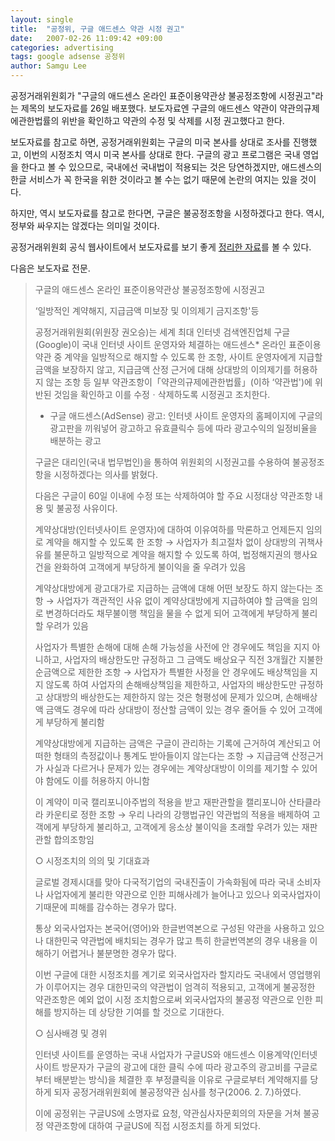 ```yaml
---
layout: single
title:  "공정위, 구글 애드센스 약관 시정 권고"
date:   2007-02-26 11:09:42 +09:00
categories: advertising
tags: google adsense 공정위
author: Samgu Lee
---
```

공정거래위원회가 "구글의 애드센스 온라인 표준이용약관상 불공정조항에 시정권고"라는 제목의 보도자료를 26일 배포했다. 보도자료엔 구글의 애드센스 약관이 약관의규제에관한법률의 위반을 확인하고 약관의 수정 및 삭제를 시정 권고했다고 한다.

보도자료를 참고로 하면, 공정거래위원회는 구글의 미국 본사를 상대로 조사를 진행했고, 이번의 시정조치 역시 미국 본사를 상대로 한다. 구글의 광고 프로그램은 국내 영업을 한다고 볼 수 있으므로, 국내에선 국내법이 적용되는 것은 당연하겠지만, 애드센스의 한글 서비스가 꼭 한국을 위한 것이라고 볼 수는 없기 때문에 논란의 여지는 있을 것이다.

하지만, 역시 보도자료를 참고로 한다면, 구글은 불공정조항을 시정하겠다고 한다. 역시, 정부와 싸우지는 않겠다는 의미일 것이다.

공정거래위원회 공식 웹사이트에서 보도자료를 보기 좋게 [정리한 자료](http://ftc.korea.kr/ftc/jsp/ftc1_branch.jsp?_action=news_view&_property=p_sec_4&_id=155179373)를 볼 수 있다.

다음은 보도자료 전문.

> 구글의 애드센스 온라인 표준이용약관상 불공정조항에 시정권고
>
> &#8216;일방적인 계약해지, 지급금액 미보장 및 이의제기 금지조항'등
>
> 공정거래위원회(위원장 권오승)는 세계 최대 인터넷 검색엔진업체 구글(Google)이 국내 인터넷 사이트 운영자와 체결하는 애드센스* 온라인 표준이용약관 중 계약을 일방적으로 해지할 수 있도록 한 조항, 사이트 운영자에게 지급할 금액을 보장하지 않고, 지급금액 산정 근거에 대해 상대방의 이의제기를 허용하지 않는 조항 등 일부 약관조항이「약관의규제에관한법률」(이하 &#8216;약관법')에 위반된 것임을 확인하고 이를 수정ㆍ삭제하도록 시정권고 조치한다.
>
> * 구글 애드센스(AdSense) 광고: 인터넷 사이트 운영자의 홈페이지에 구글의 광고판을 끼워넣어 광고하고 유효클릭수 등에 따라 광고수익의 일정비율을 배분하는 광고
>
> 구글은 대리인(국내 법무법인)을 통하여 위원회의 시정권고를 수용하여 불공정조항을 시정하겠다는 의사를 밝혔다.
>
> 다음은 구글이 60일 이내에 수정 또는 삭제하여야 할 주요 시정대상 약관조항 내용 및 불공정 사유이다.
>
> 계약상대방(인터넷사이트 운영자)에 대하여 이유여하를 막론하고 언제든지 임의로 계약을 해지할 수 있도록 한 조항 → 사업자가 최고절차 없이 상대방의 귀책사유를 불문하고 일방적으로 계약을 해지할 수 있도록 하여, 법정해지권의 행사요건을 완화하여 고객에게 부당하게 불이익을 줄 우려가 있음
>
> 계약상대방에게 광고대가로 지급하는 금액에 대해 어떤 보장도 하지 않는다는 조항 → 사업자가 객관적인 사유 없이 계약상대방에게 지급하여야 할 금액을 임의로 변경하더라도 채무불이행 책임을 물을 수 없게 되어 고객에게 부당하게 불리할 우려가 있음
>
> 사업자가 특별한 손해에 대해 손해 가능성을 사전에 안 경우에도 책임을 지지 아니하고, 사업자의 배상한도만 규정하고 그 금액도 배상요구 직전 3개월간 지불한 순금액으로 제한한 조항 → 사업자가 특별한 사정을 안 경우에도 배상책임을 지지 않도록 하여 사업자의 손해배상책임을 제한하고, 사업자의 배상한도만 규정하고 상대방의 배상한도는 제한하지 않는 것은 형평성에 문제가 있으며, 손해배상액 금액도 경우에 따라 상대방이 정산할 금액이 있는 경우 줄어들 수 있어 고객에게 부당하게 불리함
>
> 계약상대방에게 지급하는 금액은 구글이 관리하는 기록에 근거하여 계산되고 어떠한 형태의 측정값이나 통계도 받아들이지 않는다는 조항 → 지급금액 산정근거가 사실과 다르거나 문제가 있는 경우에는 계약상대방이 이의를 제기할 수 있어야 함에도 이를 허용하지 아니함
>
> 이 계약이 미국 캘리포니아주법의 적용을 받고 재판관할을 캘리포니아 산타클라라 카운티로 정한 조항 → 우리 나라의 강행법규인 약관법의 적용을 배제하여 고객에게 부당하게 불리하고, 고객에게 응소상 불이익을 초래할 우려가 있는 재판관할 합의조항임
>
> ○ 시정조치의 의의 및 기대효과
>
> 글로벌 경제시대를 맞아 다국적기업의 국내진출이 가속화됨에 따라 국내 소비자나 사업자에게 불리한 약관으로 인한 피해사례가 늘어나고 있으나 외국사업자이기때문에 피해를 감수하는 경우가 많다.
>
> 통상 외국사업자는 본국어(영어)와 한글번역본으로 구성된 약관을 사용하고 있으나 대한민국 약관법에 배치되는 경우가 많고 특히 한글번역본의 경우 내용을 이해하기 어렵거나 불분명한 경우가 많다.
>
> 이번 구글에 대한 시정조치를 계기로 외국사업자라 할지라도 국내에서 영업행위가 이루어지는 경우 대한민국의 약관법이 엄격히 적용되고, 고객에게 불공정한 약관조항은 예외 없이 시정 조치함으로써 외국사업자의 불공정 약관으로 인한 피해를 방지하는 데 상당한 기여를 할 것으로 기대한다.
>
> ○ 심사배경 및 경위
>
> 인터넷 사이트를 운영하는 국내 사업자가 구글US와 애드센스 이용계약(인터넷 사이트 방문자가 구글의 광고에 대한 클릭 수에 따라 광고주의 광고비를 구글로부터 배분받는 방식)을 체결한 후 부정클릭을 이유로 구글로부터 계약해지를 당하게 되자 공정거래위원회에 불공정약관 심사를 청구(2006. 2. 7.)하였다.
>
> 이에 공정위는 구글US에 소명자료 요청, 약관심사자문회의의 자문을 거쳐 불공정 약관조항에 대하여 구글US에 직접 시정조치를 하게 되었다.
